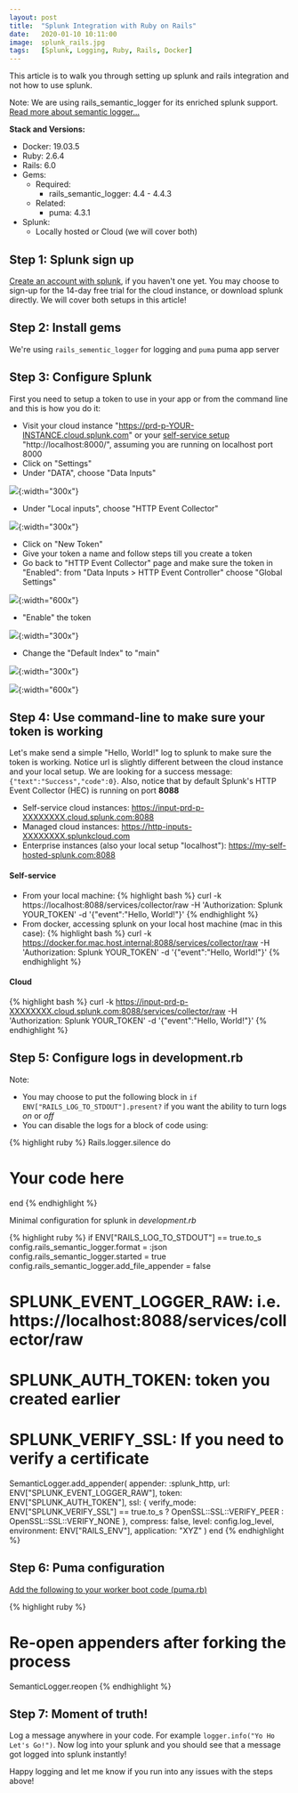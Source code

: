 ```yaml
---
layout: post
title:  "Splunk Integration with Ruby on Rails"
date:   2020-01-10 10:11:00
image:  splunk_rails.jpg
tags:   [Splunk, Logging, Ruby, Rails, Docker]
---
```


This article is to walk you through setting up splunk and rails integration and not how to use splunk.

Note: We are using rails_semantic_logger for its enriched splunk support. [Read more about semantic logger...](http://rocketjob.github.io/semantic_logger/rails)

**Stack and Versions:**
- Docker: 19.03.5
- Ruby: 2.6.4
- Rails: 6.0
- Gems:
    + Required:
        * rails_semantic_logger: 4.4 - 4.4.3
    + Related:
        * puma: 4.3.1
- Splunk: 
    + Locally hosted or Cloud (we will cover both)


## Step 1: Splunk sign up
[Create an account with splunk](https://www.splunk.com/), if you haven't one yet. You may choose to sign-up for the 14-day free trial for the cloud instance, or download splunk directly. We will cover both setups in this article!

## Step 2: Install gems
We're using `rails_sementic_logger` for logging and `puma` puma app server

## Step 3: Configure Splunk
First you need to setup a token to use in your app or from the command line and this is how you do it:
- Visit your cloud instance "https://prd-p-YOUR-INSTANCE.cloud.splunk.com" or your [self-service setup](https://splk.it/38OT28D) "http://localhost:8000/", assuming you are running on localhost port 8000
- Click on "Settings"
- Under "DATA", choose "Data Inputs"
 
![](/img/splunk_rails/setting_data_input.png){:width="300x"}

- Under "Local inputs", choose "HTTP Event Collector"

![](/img/splunk_rails/http_event_collector.png){:width="300x"}

- Click on "New Token"
- Give your token a name and follow steps till you create a token
- Go back to "HTTP Event Collector" page and make sure the token in "Enabled": from "Data Inputs > HTTP Event Controller" choose "Global Settings"

![](/img/splunk_rails/global_setting.png){:width="600x"}

- "Enable" the token

![](/img/splunk_rails/enable_token.png){:width="300x"}

- Change the "Default Index" to "main"

![](/img/splunk_rails/default_index.png){:width="300x"}


![](/img/splunk_rails/token_status_enabled.png){:width="600x"}

## Step 4: Use command-line to make sure your token is working
Let's make send a simple "Hello, World!" log to splunk to make sure the token is working. Notice url is slightly different between the cloud instance and your local setup. We are looking for a success message: `{"text":"Success","code":0}`. Also, notice that by default Splunk's HTTP Event Collector (HEC) is running on port **8088**
- Self-service cloud instances: https://input-prd-p-XXXXXXXX.cloud.splunk.com:8088
- Managed cloud instances: https://http-inputs-XXXXXXXX.splunkcloud.com
- Enterprise instances (also your local setup "localhost"): https://my-self-hosted-splunk.com:8088

#### Self-service
- From your local machine: 
{% highlight bash %}
curl -k https://localhost:8088/services/collector/raw -H 'Authorization: Splunk YOUR_TOKEN' -d '{"event":"Hello, World!"}'
{% endhighlight %}
- From docker, accessing splunk on your local host machine (mac in this case): 
{% highlight bash %}
curl -k https://docker.for.mac.host.internal:8088/services/collector/raw -H 'Authorization: Splunk YOUR_TOKEN' -d '{"event":"Hello, World!"}'
{% endhighlight %}
#### Cloud
{% highlight bash %}
curl -k https://input-prd-p-XXXXXXXX.cloud.splunk.com:8088/services/collector/raw -H 'Authorization: Splunk YOUR_TOKEN' -d '{"event":"Hello, World!"}'
{% endhighlight %}

## Step 5: Configure logs in development.rb
Note: 
- You may choose to put the following block in `if ENV["RAILS_LOG_TO_STDOUT"].present?` if you want the ability to turn logs _on_ or _off_
- You can disable the logs for a block of code using:

{% highlight ruby %}
Rails.logger.silence do
  # Your code here
end
{% endhighlight %}

Minimal configuration for splunk in _development.rb_

{% highlight ruby %}
if ENV["RAILS_LOG_TO_STDOUT"] == true.to_s
  config.rails_semantic_logger.format = :json
  config.rails_semantic_logger.started = true
  config.rails_semantic_logger.add_file_appender = false

  # SPLUNK_EVENT_LOGGER_RAW: i.e. https://localhost:8088/services/collector/raw
  # SPLUNK_AUTH_TOKEN: token you created earlier
  # SPLUNK_VERIFY_SSL: If you need to verify a certificate

  SemanticLogger.add_appender(
    appender: :splunk_http,
    url: ENV["SPLUNK_EVENT_LOGGER_RAW"],
    token: ENV["SPLUNK_AUTH_TOKEN"],
    ssl: { verify_mode: ENV["SPLUNK_VERIFY_SSL"] == true.to_s ? OpenSSL::SSL::VERIFY_PEER : OpenSSL::SSL::VERIFY_NONE },
    compress: false,
    level: config.log_level,
    environment: ENV["RAILS_ENV"],
    application: "XYZ"
  )
end
{% endhighlight %}

## Step 6: Puma configuration
[Add the following to your worker boot code (puma.rb)](https://rdoc.info/gems/rails_semantic_logger/1.5.0/frames)

{% highlight ruby %}
  # Re-open appenders after forking the process
  SemanticLogger.reopen
{% endhighlight %}


## Step 7: Moment of truth!
Log a message anywhere in your code. For example `logger.info("Yo Ho Let's Go!")`. Now log into your splunk and you should see that a message got logged into splunk instantly!


Happy logging and let me know if you run into any issues with the steps above!